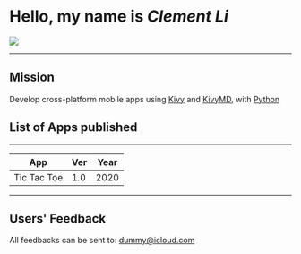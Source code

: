 # Hello, my name is *Clement Li*

![](https://lh3.googleusercontent.com/t4V79XH3j9b_fHcSwFgAGUbjr-OWcD9dfXcao-uXyv9d0d-MxPU_44XT-0Uw1BbUxTiZFhcHg-sxGdWPttBsx-8W29P8X-dy-gcAedMbed4eDJce8dfMPT6JyGzFsFSk_xZeLyL5nnHsNj7KHSN2cdWJazMjLFFBexaejX6K1vMLiFxKbqCfWEkKB4oCUV8UgfhPP558jEgFDsO2argPieUbeq555Aze9Miq9SE8HosL1f9WdzIQeagFwRxPp7EFOv3FPDHf3BBCfU85bUXXL66UzzkJ0w9Up0PdQhC3EusGHzipj8j8tnEze1GttJRbl2X7nbwNCvXKSHyVDA0kP52vDpoXFGE_qGvQheemUD7FvwSxsgndy5wt4xn6wHyNl5eriffOXzM_yYSYacsrAxkFsu00ovOucuPuMYaE3h7ZcfXPS5u1dyuvEEqV-4Hz0u5yHnqXhO7FuwJscaXKCjK3RTz1jWk6OKdYUrVG9RrQ1-uAdDWy07iRPGi4Ho-exGME3a78JYz3LOn3wGMk4I3pahFpVdqrKOc3IAjkSGSHHpWxJ9xMD59rg15PpBZH0lYaWFJ6Xxu_0zD32WFK51b9hYANkLdBFzaQq3fgSckROeFBYz4-2yrE0Bg43TckJIzQ0aGqqT5lHhrQZx_iZ5gfxCE4H3Ntlhq2FeugZvavul-DdwSVKNrJu7o8YSZqxbn0NvbkuV-27NkYByi_2mc2sD6_8MBBCpVeGlR_NlpmUeW-ROugK9mDFlEY8b8=w2556-h564-no?authuser=0)

---
## Mission
Develop cross-platform mobile apps using [Kivy](https://kivy.org/) and [KivyMD](https://kivymd.readthedocs.io/en/latest/), with [Python](https://www.python.org/)

## List of Apps published
---
App         | Ver | Year
---         |---  |---
Tic Tac Toe | 1.0 | 2020

---
## Users' Feedback
All feedbacks can be sent to: <dummy@icloud.com>
